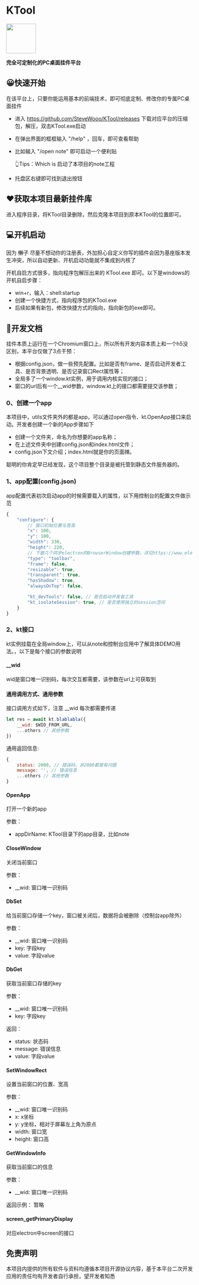 # KTool 

<img src="./favicon.ico" width="80" height="80" />

<b>完全可定制化的PC桌面挂件平台</b>

## 😀快速开始

在该平台上，只要你能运用基本的前端技术，即可彻底定制、修改你的专属PC桌面挂件

- 进入 https://github.com/SteveWooo/KTool/releases 下载对应平台的压缩包，解压，双击KTool.exe启动
- 在弹出界面的框框输入 "/help" ，回车，即可查看帮助
- 比如输入 "/open note" 即可启动一个便利贴

  👆Tips：Which is 启动了本项目的note工程
- 托盘区右键即可找到退出按钮

## ♥获取本项目最新挂件库
进入程序目录，将KTool目录删除，然后克隆本项目到原本KTool的位置即可。

## 💻开机启动
因为 ~~懒了~~ 尽量不想动你的注册表，外加担心自定义你写的插件会因为基座版本发生冲突，所以自动更新、开机启动功能就不集成到内核了

开机自启方式很多，指向程序包解压出来的 KTool.exe 即可。以下是windows的开机自启步骤：

- win+r，输入：shell:startup
- 创建一个快捷方式，指向程序包的KTool.exe
- 后续如果有新包，修改快捷方式的指向，指向新包的exe即可。

## 🔧开发文档

挂件本质上运行在一个Chromium窗口上，所以所有开发内容本质上和一个h5没区别，本平台仅做了3点干预：
- 根据config.json，做一些预先配置。比如是否有frame、是否启动开发者工具、是否背景透明、是否记录窗口Rect属性等；
- 全局多了一个window.kt实例，用于调用内核实现的接口；
- 窗口的url后有一个__wid参数，window.kt上的接口都需要提交该参数；

### 0、创建一个app

本项目中，utils文件夹外的都是app，可以通过open指令、kt.OpenApp接口来启动。开发者创建一个新的App步骤如下

- 创建一个文件夹，命名为你想要的app名称；
- 在上述文件夹中创建config.json和index.html文件；
- config.json下文介绍；index.html就是你的页面辣。

聪明的你肯定早已经发现，这个项目整个目录是被托管到静态文件服务器的。

### 1、app配置(config.json)

app配置代表初次启动app的时候需要载入的属性，以下用控制台的配置文件做示范
```js
{
    "configure": {
        // 窗口初始位置与宽高
        "x": 100, 
        "y": 100, 
        "width": 330,
        "height": 220,
        // 下面几个同步electron的BrowserWindow创建参数。详见https://www.electronjs.org/zh/docs/latest/api/browser-window
        "type": "toolbar",
        "frame": false,
        "resizable": true,
        "transparent": true,
        "hasShadow": true,
        "alwaysOnTop": false,

        "kt_devTools": false, // 是否启动开发者工具
        "kt_isolateSession": true, // 是否使用独立的session空间
    }
}
```

### 2、kt接口

kt实例挂载在全局window上，可以从note和控制台应用中了解具体DEMO用法。，以下是每个接口的参数说明

#### __wid
wid是窗口唯一识别码，每次交互都需要，该参数在url上可获取到

#### 通用调用方式、通用参数
接口调用方式如下，注意 __wid 每次都需要传递
```js
let res = await kt.blablabla({
    __wid: $WID_FROM_URL,
    ...others // 其他参数
})
```
通用返回信息:
```js
{
    status: 2000, // 错误码，非2000都是有问题
    message: '', // 错误信息
    ...others // 其他参数
}
```

#### OpenApp
打开一个新的app

参数：
- appDirName: KTool目录下的app目录，比如note

#### CloseWindow
关闭当前窗口

参数：
- __wid: 窗口唯一识别码

#### DbSet
给当前窗口存储一个key，窗口被关闭后，数据将会被删除（控制台app除外）

参数：
- __wid: 窗口唯一识别码
- key: 字段key
- value: 字段value

#### DbGet
获取当前窗口存储的key

参数：
- __wid: 窗口唯一识别码
- key: 字段key

返回：
- status: 状态码
- message: 错误信息
- value: 字段value

#### SetWindowRect
设置当前窗口的位置、宽高

参数：
- __wid: 窗口唯一识别码
- x: x坐标
- y: y坐标，相对于屏幕左上角为原点
- width: 窗口宽
- height: 窗口高

#### GetWindowInfo
获取当前窗口的信息

参数：
- __wid: 窗口唯一识别码

返回示例：
暂略

#### screen_getPrimaryDisplay
对应electron中screen的接口

## 免责声明
本项目内提供的所有软件与资料均遵循本项目开源协议内容，基于本平台二次开发应用的责任均有开发者自行承担，望开发者知悉

